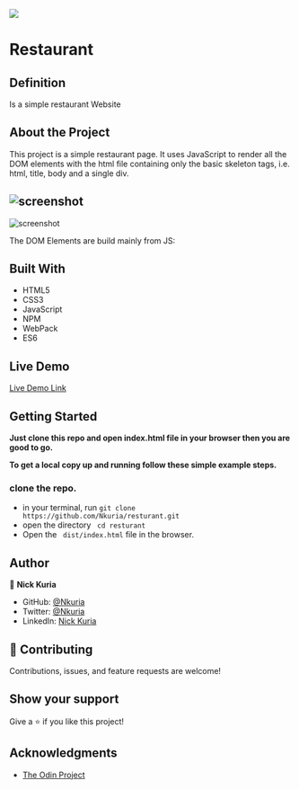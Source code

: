 ![](https://img.shields.io/badge/Microverse-blueviolet)

# Restaurant

## Definition

Is a simple restaurant Website

## About the Project

This project is a simple restaurant page. It uses JavaScript to render all the DOM elements with the html file containing only the basic skeleton tags, i.e. html, title, body and a single div.

![screenshot]('/src/assets/images/capture1.png')
-
![screenshot]('/src/assets/images/capture2.png')

The DOM Elements are build mainly from JS:


## Built With

- HTML5
- CSS3
- JavaScript
- NPM
- WebPack
- ES6

## Live Demo

[Live Demo Link]('https://nkuria.github.io/resturant/')


## Getting Started

**Just clone this repo and open index.html file in your browser then you are good to go.**


**To get a local copy up and running follow these simple example steps.**

### clone the repo.
- in your terminal,  run
``` git clone https://github.com/Nkuria/resturant.git ```
- open the directory
``` cd resturant```
- Open the ``` dist/index.html``` file in the browser.



## Author

👤 **Nick Kuria**

- GitHub: [@Nkuria](https://github.com/Nkuria)
- Twitter: [@Nkuria](https://twitter.com/Nkuria3)
- LinkedIn: [Nick Kuria](https://www.linkedin.com/in/nick-kuria-a148931a9/)

## 🤝 Contributing

Contributions, issues, and feature requests are welcome!

## Show your support

Give a ⭐️ if you like this project!

## Acknowledgments

-  [The Odin Project](https://www.theodinproject.com/)
